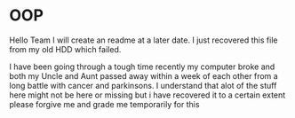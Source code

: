 # OOP

Hello Team I will create an readme at a later date. I just recovered this file from my old HDD which failed. 

I have been going through a tough time recently my computer broke and both my Uncle and Aunt passed away within a week of each other from a long battle with cancer and parkinsons. I understand that alot of the stuff here might not be here or missing but i have recovered it to a certain extent please forgive me and grade me temporarily for this
